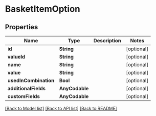 # BasketItemOption

## Properties
Name | Type | Description | Notes
------------ | ------------- | ------------- | -------------
**id** | **String** |  | [optional] 
**valueId** | **String** |  | [optional] 
**name** | **String** |  | [optional] 
**value** | **String** |  | [optional] 
**usedInCombination** | **Bool** |  | [optional] 
**additionalFields** | **AnyCodable** |  | [optional] 
**customFields** | **AnyCodable** |  | [optional] 

[[Back to Model list]](../README.md#documentation-for-models) [[Back to API list]](../README.md#documentation-for-api-endpoints) [[Back to README]](../README.md)


